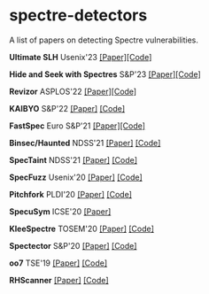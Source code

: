 # spectre-detectors
A list of papers on detecting Spectre vulnerabilities.

**Ultimate SLH** Usenix'23 [[Paper]](https://www.usenix.org/system/files/sec23fall-prepub-278-zhang-zhiyuan.pdf)[[Code]](https://github.com/0xADE1A1DE/USLH/tree/master)

**Hide and Seek with Spectres** S&P'23 [[Paper]](https://arxiv.org/pdf/2301.07642.pdf)[[Code]](https://github.com/microsoft/sca-fuzzer)

**Revizor** ASPLOS'22 [[Paper]](https://arxiv.org/pdf/2105.06872.pdf)[[Code]](https://github.com/microsoft/sca-fuzzer)

**KAIBYO** S&P'22 [[Paper]](https://arxiv.org/pdf/2108.13818.pdf) [[Code]](https://github.com/unibw-patch/Kaibyo)

**FastSpec** Euro S&P'21 [[Paper]](https://arxiv.org/pdf/2006.14147.pdf)[[Code]](https://github.com/vernamlab/FastSpec) 

**Binsec/Haunted** NDSS'21 [[Paper]](https://binsec.github.io/assets/publications/papers/2021-ndss.pdf) [[Code]](https://github.com/binsec/haunted)

**SpecTaint** NDSS'21 [[Paper]](https://www.cs.ucr.edu/~heng/pubs/SpecTaint.pdf) [[Code]](https://github.com/bitsecurerlab/SpecTaint)

**SpecFuzz** Usenix'20 [[Paper]](https://www.usenix.org/system/files/sec20-oleksenko.pdf) [[Code]](https://github.com/OleksiiOleksenko/SpecFuzz)

**Pitchfork** PLDI'20 [[Paper]](https://dl.acm.org/doi/pdf/10.1145/3385412.3385970) [[Code]](https://github.com/PLSysSec/pitchfork-angr) 

**SpecuSym** ICSE'20 [[Paper]](https://arxiv.org/pdf/1911.00507.pdf) 

**KleeSpectre** TOSEM'20 [[Paper]](https://arxiv.org/pdf/1909.00647.pdf) [[Code]](https://github.com/winter2020/kleespectre) 

**Spectector** S&P'20 [[Paper]](https://spectector.github.io/papers/spectector.pdf) [[Code]](https://github.com/spectector/spectector) 

**oo7** TSE'19 [[Paper]](https://www.comp.nus.edu.sg/~abhik/pdf/TSE20_oo7.pdf) [[Code]](https://github.com/winter2020/oo7) 

**RHScanner** [[Paper]](https://access.redhat.com/blogs/766093/posts/3510331) [[Code]](https://access.redhat.com/blogs/766093/posts/3510331) 
